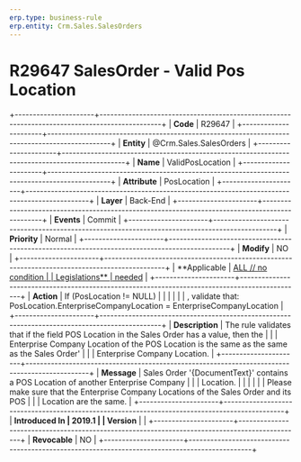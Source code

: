 ```yaml
---
erp.type: business-rule
erp.entity: Crm.Sales.SalesOrders
---
```


# R29647 SalesOrder - Valid Pos Location
+----------------------+-----------------------------------------------------------------------------------------------+
| **Code**             | R29647                                                                                        |
+----------------------+-----------------------------------------------------------------------------------------------+
| **Entity**           | @Crm.Sales.SalesOrders                                                                                    |
+----------------------+-----------------------------------------------------------------------------------------------+
| **Name**             | ValidPosLocation                                                                              |
+----------------------+-----------------------------------------------------------------------------------------------+
| **Attribute**        | PosLocation                                                                                   |
+----------------------+-----------------------------------------------------------------------------------------------+
| **Layer**            | Back-End                                                                                      |
+----------------------+-----------------------------------------------------------------------------------------------+
| **Events**           | Commit                                                                                        |
+----------------------+-----------------------------------------------------------------------------------------------+
| **Priority**         | Normal                                                                                        |
+----------------------+-----------------------------------------------------------------------------------------------+
| **Modify**           | NO                                                                                            |
+----------------------+-----------------------------------------------------------------------------------------------+
| **Applicable         | [ALL // no condition                                                                          |
| Legislations**       | needed](https://confluence.erp.net/display/techdoc/Country+Specific+Functionality)            |
+----------------------+-----------------------------------------------------------------------------------------------+
| **Action**           | If (PosLocation != NULL)                                                                      |
|                      |                                                                                               |
|                      | , validate that: PosLocation.EnterpriseCompanyLocation = EnterpriseCompanyLocation            |
+----------------------+-----------------------------------------------------------------------------------------------+
| **Description**      | The rule validates that if the field POS Location in the Sales Order has a value, then the    |
|                      | Enterprise Company Location of the POS Location is the same as the same as the Sales Order\'  |
|                      | Enterprise Company Location.                                                                  |
+----------------------+-----------------------------------------------------------------------------------------------+
| **Message**          | Sales Order \'{DocumentText}\' contains a POS Location of another Enterprise Company          |
|                      | Location.                                                                                     |
|                      |                                                                                               |
|                      | Please make sure that the Enterprise Company Locations of the Sales Order and its POS         |
|                      | Location are the same.                                                                        |
+----------------------+-----------------------------------------------------------------------------------------------+
| **Introduced In      | 2019.1                                                                                        |
| Version**            |                                                                                               |
+----------------------+-----------------------------------------------------------------------------------------------+
| **Revocable**        | NO                                                                                            |
+----------------------+-----------------------------------------------------------------------------------------------+

  

  

  
